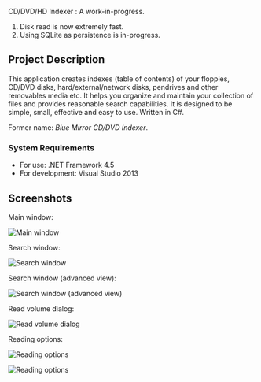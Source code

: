 CD/DVD/HD Indexer : A work-in-progress.

1. Disk read is now extremely fast.
1. Using SQLite as persistence is in-progress.


## Project Description ##

This application creates indexes (table of contents) of your floppies, CD/DVD disks, hard/external/network disks, pendrives and other removables media etc. It helps you organize and maintain your collection of files and provides reasonable search capabilities. It is designed to be simple, small, effective and easy to use. Written in C#.

Former name: _Blue Mirror CD/DVD Indexer_.

### System Requirements ###

* For use: .NET Framework 4.5
* For development: Visual Studio 2013

## Screenshots ##

Main window:

![Main window](docs/img/MainWindow.png)

Search window:

![Search window](docs/img/SearchWindow.png)

Search window (advanced view):

![Search window (advanced view)](docs/img/SearchWindow2.png)

Read volume dialog:

![Read volume dialog](docs/img/ReadingVolume2.png)

Reading options:

![Reading options](docs/img/ReadingOptions.png)

![Reading options](docs/img/ReadingOptions2.png)
